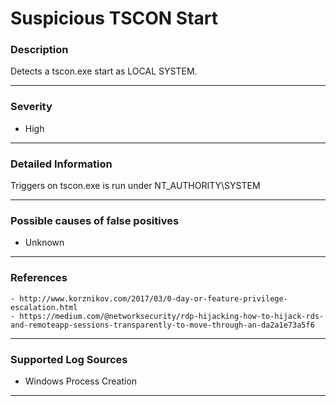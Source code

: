 # Suspicious TSCON Start
### Description

Detects a tscon.exe start as LOCAL SYSTEM.

-------------------
### Severity

- High

-------------------

### Detailed Information

Triggers on tscon.exe is run under NT_AUTHORITY\SYSTEM

-------------------

### Possible causes of false positives

- Unknown

-------------------
### References

    - http://www.korznikov.com/2017/03/0-day-or-feature-privilege-escalation.html
    - https://medium.com/@networksecurity/rdp-hijacking-how-to-hijack-rds-and-remoteapp-sessions-transparently-to-move-through-an-da2a1e73a5f6

-------------------
### Supported Log Sources

- Windows Process Creation

-------------------
